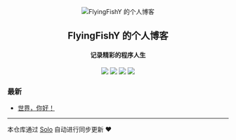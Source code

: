 <p align="center"><img alt="FlyingFishY 的个人博客" src="https://static.b3log.org/images/brand/solo-32.png"></p><h2 align="center">
FlyingFishY 的个人博客
</h2>

<h4 align="center">记录精彩的程序人生</h4>
<p align="center"><a title="FlyingFishY 的个人博客" target="_blank" href="https://github.com/FlyingFishY/solo-blog"><img src="https://img.shields.io/github/last-commit/FlyingFishY/solo-blog.svg?style=flat-square&color=FF9900"></a>
<a title="GitHub repo size in bytes" target="_blank" href="https://github.com/FlyingFishY/solo-blog"><img src="https://img.shields.io/github/repo-size/FlyingFishY/solo-blog.svg?style=flat-square"></a>
<a title="Solo Version" target="_blank" href="https://github.com/b3log/solo/releases"><img src="https://img.shields.io/badge/solo-3.6.4-f1e05a.svg?style=flat-square&color=blueviolet"></a>
<a title="Hits" target="_blank" href="https://github.com/b3log/hits"><img src="https://hits.b3log.org/FlyingFishY/solo-blog.svg"></a></p>

### 最新

* [世界，你好！](https://huiyv.top/hello-solo)



---

本仓库通过 [Solo](https://github.com/b3log/solo) 自动进行同步更新 ❤️ 